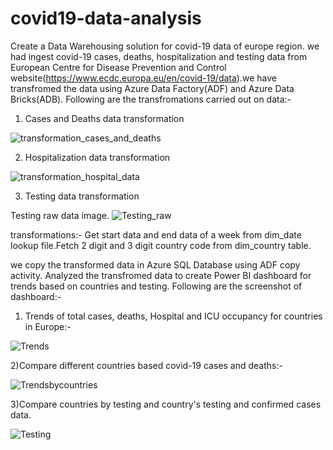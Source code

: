 # covid19-data-analysis
Create a Data Warehousing solution for covid-19 data of europe region. we had ingest covid-19 cases, deaths, hospitalization and testing data from 
European Centre for Disease Prevention and Control website(https://www.ecdc.europa.eu/en/covid-19/data).we have transfromed the data using Azure Data Factory(ADF) and Azure Data Bricks(ADB).
Following are the transfromations carried out on data:-

1) Cases and Deaths data transformation

![transformation_cases_and_deaths](https://user-images.githubusercontent.com/43174715/191204388-6fedc32c-89a5-4251-b61c-54550e565505.png)

2) Hospitalization data transformation

![transformation_hospital_data](https://user-images.githubusercontent.com/43174715/191204534-4941c328-04fb-4232-977e-baaa3b95f72f.png)

3) Testing data transformation 

Testing raw data image.
![Testing_raw](https://user-images.githubusercontent.com/43174715/191208215-902bed9f-454c-4391-b142-7bdb25db915b.png)

transformations:- Get start data and end data of a week from dim_date lookup file.Fetch 2 digit and 3 digit country code from dim_country table.

we copy the transformed data in Azure SQL Database using ADF copy activity. Analyzed the transfromed data to create Power BI dashboard for trends based on countries and testing. 
Following are the screenshot of dashboard:-

1) Trends of total cases, deaths, Hospital and ICU occupancy for countries in Europe:-

![Trends](https://user-images.githubusercontent.com/43174715/191199305-e463fc3d-63ad-4ba2-8da5-eb8f39365868.png)

2)Compare different countries based covid-19 cases and deaths:-

![Trendsbycountries](https://user-images.githubusercontent.com/43174715/191199666-f3a03c3b-e95f-4848-8c1d-7c1536081440.png)

3)Compare countries by testing and country's testing and confirmed cases data.

![Testing](https://user-images.githubusercontent.com/43174715/191200124-a11132bf-02b2-4fc2-94b0-0a273d6f65d9.png)

